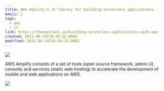 ```yaml
---
title: AWS Amplify-a JS library for building serverless applications
emoji: 📝
tags:
  - aws
  - js
link: https://thenewstack.io/building-serverless-applications-with-aws-amplify/
created: 2021-06-14T18:34:32.000Z
modified: 2021-06-14T18:34:32.000Z
---
```


![](https://techroads.org/content/images/2020/08/appsync-amplify-o.jpg)

AWS Amplify consists of a set of tools (open source framework, admin UI, console) and services (static web hosting) to accelerate the development of mobile and web applications on AWS.

![](https://cdn.thenewstack.io/media/2020/09/397a0e31-image5.png)

